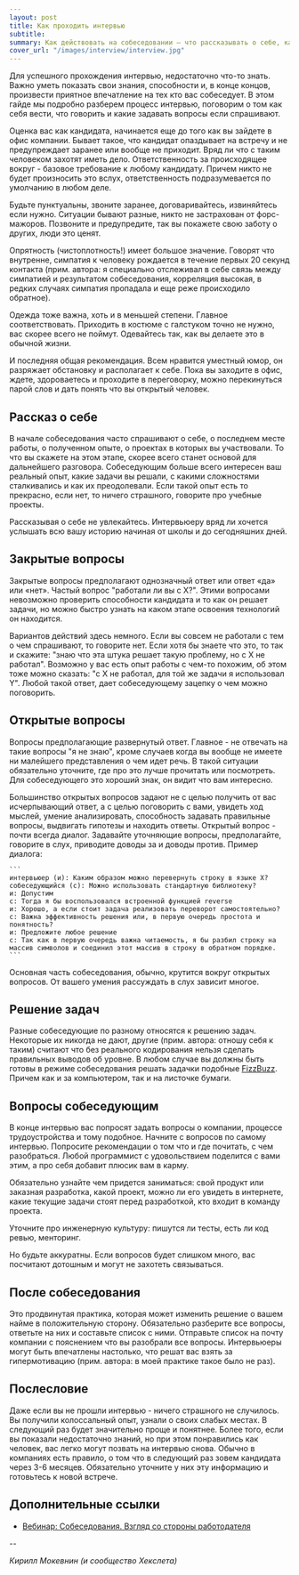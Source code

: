 ```yaml
---
layout: post
title: Как проходить интервью
subtitle:
summary: Как действовать на собеседовании — что рассказывать о себе, какие вопросы задавать собеседующим, что делать после интервью.
cover_url: "/images/interview/interview.jpg"
---
```


Для успешного прохождения интервью, недостаточно что-то знать. Важно уметь показать свои знания, способности и, в конце концов, произвести приятное впечатление на тех кто вас собеседует. В этом гайде мы подробно разберем процесс интервью, поговорим о том как себя вести, что говорить и какие задавать вопросы если спрашивают.

Оценка вас как кандидата, начинается еще до того как вы зайдете в офис компании. Бывает такое, что кандидат опаздывает на встречу и не предупреждает заранее или вообще не приходит. Вряд ли что с таким человеком захотят иметь дело. Ответственность за происходящее вокруг - базовое требование к любому кандидату. Причем никто не будет произносить это вслух, ответственность подразумевается по умолчанию в любом деле.

Будьте пунктуальны, звоните заранее, договаривайтесь, извиняйтесь если нужно. Ситуации бывают разные, никто не застрахован от форс-мажоров. Позвоните и предупредите, так вы покажете свою заботу о других, люди это ценят.

Опрятность (чистоплотность!) имеет большое значение. Говорят что внутренне, симпатия к человеку рождается в течение первых 20 секунд контакта (прим. автора: я специально отслеживал в себе связь между симпатией и результатом собеседования, корреляция высокая, в редких случаях симпатия пропадала и еще реже происходило обратное).

Одежда тоже важна, хоть и в меньшей степени. Главное соответствовать. Приходить в костюме с галстуком точно не нужно, вас скорее всего не поймут. Одевайтесь так, как вы делаете это в обычной жизни.

И последняя общая рекомендация. Всем нравится уместный юмор, он разряжает обстановку и располагает к себе. Пока вы заходите в офис, ждете, здороваетесь и проходите в переговорку, можно перекинуться парой слов и дать понять что вы открытый человек.

## Рассказ о себе

В начале собеседования часто спрашивают о себе, о последнем месте работы, о полученном опыте, о проектах в которых вы участвовали. То что вы скажете на этом этапе, скорее всего станет основой для дальнейшего разговора. Собеседующим больше всего интересен ваш реальный опыт, какие задачи вы решали, с какими сложностями сталкивались и как их преодолевали. Если такой опыт есть то прекрасно, если нет, то ничего страшного, говорите про учебные проекты.

Рассказывая о себе не увлекайтесь. Интервьюеру вряд ли хочется услышать всю вашу историю начиная от школы и до сегодняшних дней.

## Закрытые вопросы

Закрытые вопросы предполагают однозначный ответ или ответ «да» или «нет». Частый вопрос "работали ли вы с X?". Этими вопросами невозможно проверить способности кандидата и то как он решает задачи, но можно быстро узнать на каком этапе освоения технологий он находится.

Вариантов действий здесь немного. Если вы совсем не работали с тем о чем спрашивают, то говорите нет. Если хотя бы знаете что это, то так и скажите: "знаю что эта штука решает такую проблему, но с X не работал". Возможно у вас есть опыт работы с чем-то похожим, об этом тоже можно сказать: "с X не работал, для той же задачи я использовал Y". Любой такой ответ, дает собеседующему зацепку о чем можно поговорить.

## Открытые вопросы

Вопросы предполагающие развернутый ответ. Главное - не отвечать на такие вопросы "я не знаю", кроме случаев когда вы вообще не имеете ни малейшего представления о чем идет речь. В такой ситуации обязательно уточните, где про это лучше прочитать или посмотреть. Для собеседующего это хороший знак, он видит что вам интересно.

Большинство открытых вопросов задают не с целью получить от вас исчерпывающий ответ, а с целью поговорить с вами, увидеть ход мыслей, умение анализировать, способность задавать правильные вопросы, выдвигать гипотезы и находить ответы. Открытый вопрос - почти всегда диалог. Задавайте уточняющие вопросы, предполагайте, говорите в слух, приводите доводы за и доводы против. Пример диалога:

    ```
    интервьюер (и): Каким образом можно перевернуть строку в языке X?
    собеседующийся (с): Можно использовать стандартную библиотеку?
    и: Допустим
    c: Тогда я бы воспользовался встроенной функцией reverse
    и: Хорошо, а если стоит задача реализовать переворот самостоятельно?
    с: Важна эффективность решения или, в первую очередь простота и понятность?
    и: Предложите любое решение
    с: Так как в первую очередь важна читаемость, я бы разбил строку на массив символов и соединил этот массив в строку в обратном порядке.
    ```

Основная часть собеседования, обычно, крутится вокруг открытых вопросов. От вашего умения рассуждать в слух зависит многое.

## Решение задач

Разные собеседующие по разному относятся к решению задач. Некоторые их никогда не дают, другие (прим. автора: отношу себя к таким) считают что без реального кодирования нельзя сделать правильных выводов об уровне. В любом случае вы должны быть готовы в режиме собеседования решать задачки подобные [FizzBuzz](https://ru.hexlet.io/challenges/intro_to_programming_fizzbuzz). Причем как и за компьютером, так и на листочке бумаги.

## Вопросы собеседующим

В конце интервью вас попросят задать вопросы о компании, процессе трудоустройства и тому подобное. Начните с вопросов по самому интервью. Попросите рекомендации о том что и где почитать, с чем разобраться. Любой программист с удовольствием поделится с вами этим, а про себя добавит плюсик вам в карму.

Обязательно узнайте чем придется заниматься: свой продукт или заказная разработка, какой проект, можно ли его увидеть в интернете, какие текущие задачи стоят перед разработкой, кто входит в команду проекта.

Уточните про инженерную культуру: пишутся ли тесты, есть ли код ревью, менторинг.

Но будьте аккуратны. Если вопросов будет слишком много, вас посчитают дотошным и могут не захотеть связываться.

## После собеседования

Это продвинутая практика, которая может изменить решение о вашем найме в положительную сторону. Обязательно разберите все вопросы, ответьте на них и составьте список с ними. Отправьте список на почту компании с пояснением что вы разобрали все вопросы. Интервьюеры могут быть впечатлены настолько, что решат вас взять за гипермотивацию (прим. автора: в моей практике такое было не раз).

## Послесловие

Даже если вы не прошли интервью - ничего страшного не случилось. Вы получили колоссальный опыт, узнали о своих слабых местах. В следующий раз будет значительно проще и понятнее. Более того, если вы показали недостаточно знаний, но при этом понравились как человек, вас легко могут позвать на интервью снова. Обычно в компаниях есть правило, о том что в следующий раз зовем кандидата через 3-6 месяцев. Обязательно уточните у них эту информацию и готовьтесь к новой встрече.

## Дополнительные ссылки

* [Вебинар: Собеседования. Взгляд со стороны работодателя](https://www.youtube.com/watch?v=M4WW8-9GwRA)

--

*Кирилл Мокевнин (и сообщество Хекслета)*
